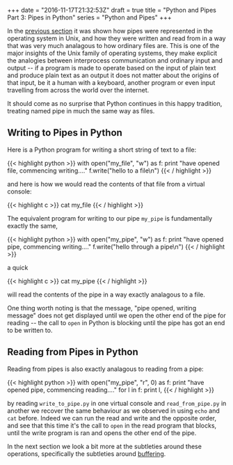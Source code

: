+++
date = "2016-11-17T21:32:53Z"
draft = true
title = "Python and Pipes Part 3: Pipes in Python"
series = "Python and Pipes"
+++

In the [previous
section](/2016/11/python-and-pipes-part-2-introduction-to-unix-pipes/) it was
shown how pipes were represented in the operating system in Unix, and how they
were written and read from in a way that was very much analagous to how ordinary
files are. This is one of the major insights of the Unix family of operating
systems, they make explicit the analogies between interprocess communication and
ordinary input and output -- if a program is made to operate based on the input
of plain text and produce plain text as an output it does not matter about the
origins of that input, be it a human with a keyboard, another program or even
input travelling from across the world over the internet.

It should come as no surprise that Python continues in this happy tradition,
treating named pipe in much the same way as files.

Writing to Pipes in Python
--------------------------

Here is a Python program for writing a short string of text to a file:

{{< highlight python >}}
with open("my_file", "w") as f:
    print "have opened file, commencing writing...."
    f.write("hello to a file\n")
{{< / highlight >}}

and here is how we would read the contents of that file from a virtual console:

{{< highlight c >}}
cat my_file
{{< / highlight >}}

The equivalent program for writing to our pipe `my_pipe` is fundamentally
exactly the same,

{{< highlight python >}}
with open("my_pipe", "w") as f:
    print "have opened pipe, commencing writing...."
    f.write("hello through a pipe\n")
{{< / highlight >}}

a quick

{{< highlight c >}}
cat my_pipe
{{< / highlight >}}

will read the contents of the pipe in a way exactly analagous to a file.

One thing worth noting is that the message, "pipe opened, writing message" does
not get displayed until we open the other end of the pipe for reading -- the
call to `open` in Python is blocking until the pipe has got an end to be written
to.

Reading from Pipes in Python
----------------------------

Reading from pipes is also exactly analagous to reading from a pipe:

<span id="read_from_pipe">
{{< highlight python >}}
with open("my_pipe", "r", 0) as f:
    print "have opened pipe, commencing reading...."
    for l in f:
        print l,
{{< / highlight >}}
</span>

by reading `write_to_pipe.py` in one virtual console and `read_from_pipe.py` in
another we recover the same behaviour as we observed in using `echo` and `cat`
before. Indeed we can run the read and write and the opposite order, and see
that this time it's the call to `open` in the read program that blocks, until
the write program is ran and opens the other end of the pipe.

In the next section we look a bit more at the subtleties around these
operations, specifically the subtleties around [buffering]().
